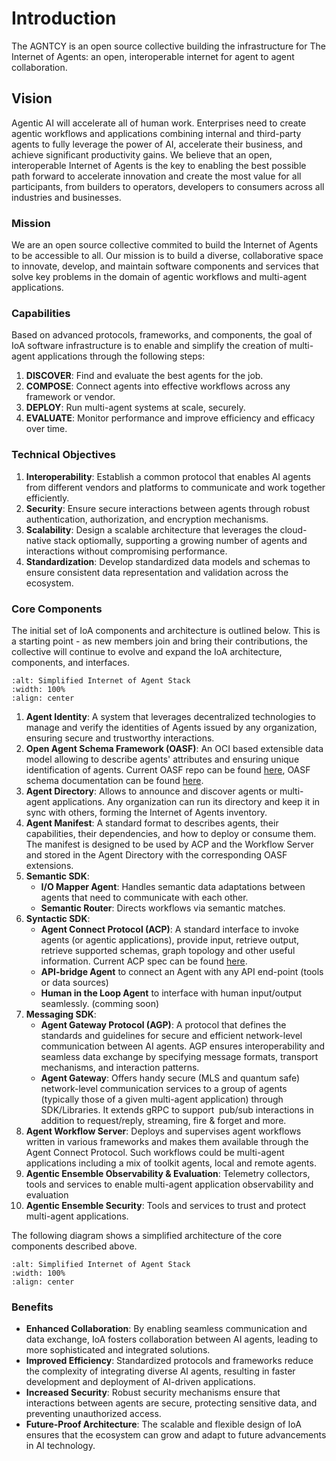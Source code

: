 # Introduction

The AGNTCY is an open source collective building the infrastructure for The Internet of Agents: an open, interoperable internet for agent to agent collaboration.

## Vision

Agentic AI will accelerate all of human work. Enterprises need to create agentic workflows and applications combining internal and third-party agents to fully leverage the power of AI, accelerate their business, and achieve significant productivity gains.
We believe that an open, interoperable Internet of Agents is the key to enabling the best possible path forward to accelerate innovation and create the most value for all participants, from builders to operators, developers to consumers across all industries and businesses.

### Mission

We are an open source collective commited to build the Internet of Agents to be accessible to all. Our mission is to build a diverse, collaborative space to innovate, develop, and maintain software components and services that solve key problems in the domain of agentic workflows and multi-agent applications.

### Capabilities

Based on advanced protocols, frameworks, and components, the goal of IoA software infrastructure is to enable and simplify the creation of multi-agent applications through the following steps:

1. **DISCOVER**: Find and evaluate the best agents for the job.
1. **COMPOSE**: Connect agents into effective workflows across any framework or vendor.
1. **DEPLOY**: Run multi-agent systems at scale, securely.
1. **EVALUATE**: Monitor performance and improve efficiency and efficacy over time.

### Technical Objectives

1. **Interoperability**: Establish a common protocol that enables AI agents from different vendors and platforms to communicate and work together efficiently.
2. **Security**: Ensure secure interactions between agents through robust authentication, authorization, and encryption mechanisms.
3. **Scalability**: Design a scalable architecture that leverages the cloud-native stack optiomally, supporting a growing number of agents and interactions without compromising performance.
4. **Standardization**: Develop standardized data models and schemas to ensure consistent data representation and validation across the ecosystem.

### Core Components

The initial set of IoA components and architecture is outlined below. This is a starting point - as new members join and bring their contributions, the collective will continue to evolve and expand the IoA architecture, components, and interfaces.

```{image} ../_static/ioa_stack.png
:alt: Simplified Internet of Agent Stack
:width: 100%
:align: center
```

1. **Agent Identity**: A system that leverages decentralized technologies to manage and verify the identities of Agents issued by any organization, ensuring secure and trustworthy interactions.
1. **Open Agent Schema Framework (OASF)**: An OCI based extensible data model allowing to describe agents' attributes and ensuring unique identification of agents. Current OASF repo can be found [here](https://github.com/agntcy/oasf), OASF schema documentation can be found [here](https://schema.oasf.agntcy.org).
1. **Agent Directory**: Allows to announce and discover agents or multi-agent applications. Any organization can run its directory and keep it in sync with others, forming the Internet of Agents inventory.
1. **Agent Manifest**: A standard format to describes agents, their capabilities, their dependencies, and how to deploy or consume them. The manifest is designed to be used by ACP and the Workflow Server and stored in the Agent Directory with the corresponding OASF extensions.
1. **Semantic SDK**: 
    * **I/O Mapper Agent**: Handles semantic data adaptations between agents that need to communicate with each other.
    * **Semantic Router**: Directs workflows via semantic matches.
1. **Syntactic SDK**:
    * **Agent Connect Protocol (ACP)**: A standard interface to invoke agents (or agentic applications), provide input, retrieve output, retrieve supported schemas, graph topology and other useful information. Current ACP spec can be found [here](https://spec.acp.agntcy.org/).
    * **API-bridge Agent** to connect an Agent with any API end-point (tools or data sources)
    * **Human in the Loop Agent** to interface with human input/output seamlessly. (comming soon)
1. **Messaging SDK**:
    * **Agent Gateway Protocol (AGP)**: A protocol that defines the standards and guidelines for secure and efficient network-level communication between AI agents. AGP ensures interoperability and seamless data exchange by specifying message formats, transport mechanisms, and interaction patterns.
    * **Agent Gateway**: Offers handy secure (MLS and quantum safe) network-level communication services to a group of agents (typically those of a given multi-agent application) through SDK/Libraries. It extends gRPC to support  pub/sub interactions in addition to request/reply, streaming, fire & forget and more.
1. **Agent Workflow Server**: Deploys and supervises agent workflows written in various frameworks and makes them available through the Agent Connect Protocol. Such workflows could be multi-agent applications including a mix of toolkit agents, local and remote agents. 
1. **Agentic Ensemble Observability & Evaluation**: Telemetry collectors, tools and services to enable multi-agent application observability and evaluation
1. **Agentic Ensemble Security**: Tools and services to trust and  protect multi-agent applications.


The following diagram shows a simplified architecture of the core components described above.


```{image} ../_static/ioa_arch.png
:alt: Simplified Internet of Agent Stack
:width: 100%
:align: center
```

### Benefits

* **Enhanced Collaboration**: By enabling seamless communication and data exchange, IoA fosters collaboration between AI agents, leading to more sophisticated and integrated solutions.
* **Improved Efficiency**: Standardized protocols and frameworks reduce the complexity of integrating diverse AI agents, resulting in faster development and deployment of AI-driven applications.
* **Increased Security**: Robust security mechanisms ensure that interactions between agents are secure, protecting sensitive data, and preventing unauthorized access.
* **Future-Proof Architecture**: The scalable and flexible design of IoA ensures that the ecosystem can grow and adapt to future advancements in AI technology.

